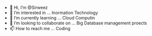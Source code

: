 - 👋 Hi, I’m @Sirweez
- 👀 I’m interested in ... Inormation Technology      
- 🌱 I’m currently learning ... Cloud Computin
- 💞️ I’m looking to collaborate on ... Big Database management proects
- 📫 How to reach me ... Coding

<!---
Sirweez/Sirweez is a ✨ special ✨ repository because its `README.md` (this file) appears on your GitHub profile.
You can click the Preview link to take a look at your changes.
--->

